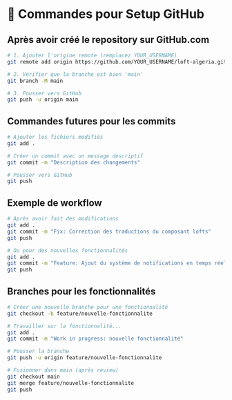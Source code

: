 # 🚀 Commandes pour Setup GitHub

## Après avoir créé le repository sur GitHub.com

```bash
# 1. Ajouter l'origine remote (remplacez YOUR_USERNAME)
git remote add origin https://github.com/YOUR_USERNAME/loft-algeria.git

# 2. Vérifier que la branche est bien 'main'
git branch -M main

# 3. Pousser vers GitHub
git push -u origin main
```

## Commandes futures pour les commits

```bash
# Ajouter les fichiers modifiés
git add .

# Créer un commit avec un message descriptif
git commit -m "Description des changements"

# Pousser vers GitHub
git push
```

## Exemple de workflow

```bash
# Après avoir fait des modifications
git add .
git commit -m "Fix: Correction des traductions du composant lofts"
git push

# Ou pour des nouvelles fonctionnalités
git add .
git commit -m "Feature: Ajout du système de notifications en temps réel"
git push
```

## Branches pour les fonctionnalités

```bash
# Créer une nouvelle branche pour une fonctionnalité
git checkout -b feature/nouvelle-fonctionnalite

# Travailler sur la fonctionnalité...
git add .
git commit -m "Work in progress: nouvelle fonctionnalité"

# Pousser la branche
git push -u origin feature/nouvelle-fonctionnalite

# Fusionner dans main (après review)
git checkout main
git merge feature/nouvelle-fonctionnalite
git push
```
